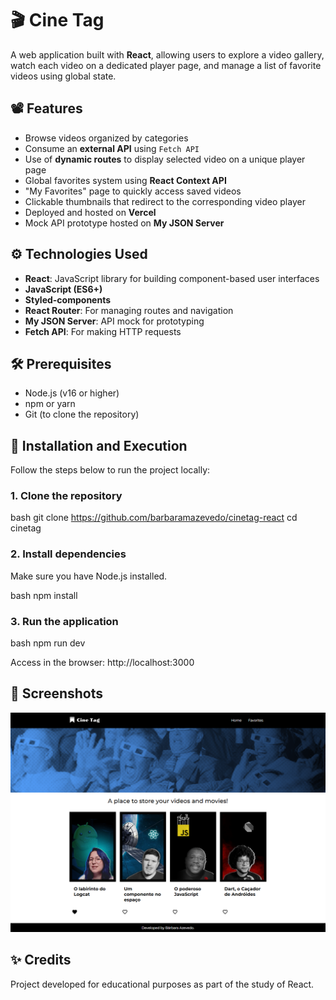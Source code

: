 # 🎬 Cine Tag

A web application built with **React**, allowing users to explore a video gallery, watch each video on a dedicated player page, and manage a list of favorite videos using global state.

## 📽️ Features

- Browse videos organized by categories
- Consume an **external API** using `Fetch API`
- Use of **dynamic routes** to display selected video on a unique player page
- Global favorites system using **React Context API**
- "My Favorites" page to quickly access saved videos
- Clickable thumbnails that redirect to the corresponding video player
- Deployed and hosted on **Vercel**
- Mock API prototype hosted on **My JSON Server**

## ⚙️ Technologies Used

- **React**: JavaScript library for building component-based user interfaces
- **JavaScript (ES6+)**
- **Styled-components**
- **React Router**: For managing routes and navigation
- **My JSON Server**: API mock for prototyping
- **Fetch API**: For making HTTP requests

## 🛠 Prerequisites

- Node.js (v16 or higher)
- npm or yarn
- Git (to clone the repository)

## 🚀 Installation and Execution

Follow the steps below to run the project locally:

### 1. Clone the repository

bash
git clone https://github.com/barbaramazevedo/cinetag-react
cd cinetag


### 2. Install dependencies
Make sure you have Node.js installed.

bash
npm install


### 3. Run the application

bash
npm run dev


Access in the browser: http://localhost:3000

## 📸 Screenshots

![Cinetag App](assets/home.png)

##  ✨ Credits
Project developed for educational purposes as part of the study of React.